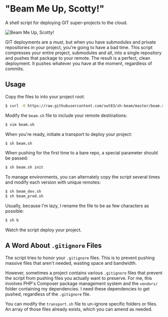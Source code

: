 # "Beam Me Up, Scotty!"

A shell script for deploying GIT super-projects to the cloud.

![Beam Me Up, Scotty!](http://www.thetimes.co.uk/tto/multimedia/archive/00436/133583538_star-trek_436777c.jpg)

GIT deployments are a must, but when you have submodules and private repositories in your project, you're going to have a bad time. This script compresses your entire project, submodules and all, into a single repository and pushes that package to your remote. The result is a perfect, clean deployment. It pushes whatever you have at the moment, regardless of commits.

## Usage

Copy the files to into your project root:

```bash
$ curl -O https://raw.githubusercontent.com/swt83/sh-beam/master/beam.sh && mkdir .beam && cd .beam && curl -O https://raw.githubusercontent.com/swt83/sh-beam/master/.beam/transporter.sh && cd ..
```

Modify the ``beam.sh`` file to include your remote destinations:

```bash
$ vim beam.sh
```

When you're ready, initiate a transport to deploy your project:

```bash
$ sh beam.sh
```

When pushing for the first time to a bare repo, a special parameter should be passed:

```bash
$ sh beam.sh init
```

To manage environments, you can alternately copy the script several times and modify each version with unique remotes:

```bash
$ sh beam_dev.sh
$ sh beam_prod.sh
```

Usually, because I'm lazy, I rename the file to be as few characters as possible:

```bash
$ sh b
```

Watch the script deploy your project.

## A Word About ``.gitignore`` Files

The script tries to honor your ``.gitignore`` files. This is to prevent pushing massive files that aren't needed, wasting space and bandwidth.

However, sometimes a project contains various ``.gitignore`` files that prevent the script from pushing files you actually want to preserve.  For me, this involves PHP's Composer package management system and the ``vendors/`` folder containing my dependencies.  I need these dependencies to get pushed, regardless of the ``.gitignore`` file.

You can modify the ``transport.sh`` file to un-ignore specific folders or files.  An array of those files already exists, which you can amend as needed.